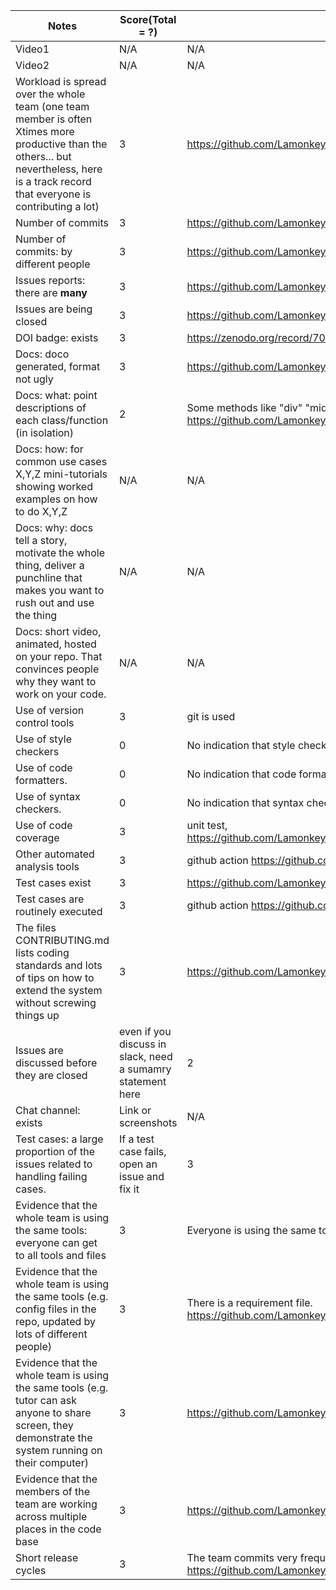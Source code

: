 |Notes|Score(Total = ?)|Evidence|
|-----|---------|------|
|Video1|N/A|N/A| 
|Video2|N/A|N/A| 
|Workload is spread over the whole team (one team member is often Xtimes more productive than the others... but nevertheless, here is a track record that everyone is contributing a lot)|3|https://github.com/Lamonkey/csc510_hw/graphs/contributors|
|Number of commits|3|https://github.com/Lamonkey/csc510_hw/commits/main|
|Number of commits: by different people|3|https://github.com/Lamonkey/csc510_hw/graphs/contributors|
|Issues reports: there are **many**|3|https://github.com/Lamonkey/csc510_hw/issues|
|Issues are being closed|3|https://github.com/Lamonkey/csc510_hw/issues?q=is%3Aissue+is%3Aclosed|
|DOI badge: exists|3|https://zenodo.org/record/7063017#.YzIv4-zMJhE|
|Docs: doco generated, format not ugly |3|https://github.com/Lamonkey/csc510_hw/tree/main/docs/code|
|Docs: what: point descriptions of each class/function (in isolation) |2| Some methods like "div" "mid" don't have descriptions. https://github.com/Lamonkey/csc510_hw/blob/main/docs/code/Num.html|
|Docs: how: for common use cases X,Y,Z mini-tutorials showing worked examples on how to do X,Y,Z|N/A|N/A|
|Docs: why: docs tell a story, motivate the whole thing, deliver a punchline that makes you want to rush out and use the thing|N/A|N/A|
|Docs: short video, animated, hosted on your repo. That convinces people why they want to work on your code.|N/A|N/A|
|Use of version control tools|3|git is used|
|Use of style checkers |0| No indication that style checker is used|
|Use of code formatters. |0|No indication that code formatter is used|
|Use of syntax checkers. |0|No indication that syntax checker is used|
|Use of code coverage |3|unit test, https://github.com/Lamonkey/csc510_hw/actions/workflows/python_unit_test.yml|
|Other automated analysis tools|3|github action https://github.com/Lamonkey/csc510_hw/actions|
|Test cases exist|3|https://github.com/Lamonkey/csc510_hw/tree/main/test|
|Test cases are routinely executed|3|github action https://github.com/Lamonkey/csc510_hw/actions|
|The files CONTRIBUTING.md lists coding standards and lots of tips on how to extend the system without screwing things up|3|https://github.com/Lamonkey/csc510_hw/blob/main/CONTRIBUTING.md|
|Issues are discussed before they are closed|even if you discuss in slack, need a sumamry statement here|2|Some issues are closed without comments. https://github.com/Lamonkey/csc510_hw/issues?page=2&q=is%3Aissue+is%3Aclosed|
|Chat channel: exists|Link or screenshots|N/A|N/A|
|Test cases: a large proportion of the issues related to handling failing cases.|If a test case fails, open an issue and fix it|3| I can see some issues related to handling failing cases or bug. https://github.com/Lamonkey/csc510_hw/issues|
|Evidence that the whole team is using the same tools: everyone can get to all tools and files|3| Everyone is using the same tools|
|Evidence that the whole team is using the same tools (e.g. config files in the repo, updated by lots of different people)|3|There is a requirement file. https://github.com/Lamonkey/csc510_hw/blob/main/requirements.txt|
|Evidence that the whole team is using the same tools (e.g. tutor can ask anyone to share screen, they demonstrate the system running on their computer)|3|https://github.com/Lamonkey/csc510_hw/blob/main/requirements.txt|
|Evidence that the members of the team are working across multiple places in the code base|3|https://github.com/Lamonkey/csc510_hw/commits/main|
|Short release cycles |3|The team commits very frequently. https://github.com/Lamonkey/csc510_hw/commits/main|
